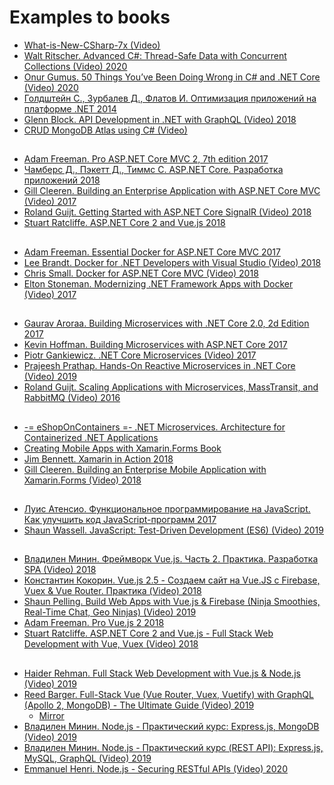 # Examples to books

- [What-is-New-CSharp-7x (Video)](https://github.com/Ky7m/DemoCode)
- [Walt Ritscher. Advanced C#: Thread-Safe Data with Concurrent Collections (Video) 2020](https://github.com/linkedinlearning/concurrent-collections-2824383)
- [Onur Gumus. 50 Things You’ve Been Doing Wrong in C# and .NET Core (Video) 2020](https://github.com/PacktPublishing/50-Things-You-ve-Been-Doing-Wrong-in-C-and-.NET-Core)
- [Голдштейн С., Зурбалев Д., Флатов И. Оптимизация приложений на платформе .NET 2014](https://github.com/Apress/pro-.net-perf)
- [Glenn Block. API Development in .NET with GraphQL (Video) 2018](https://github.com/Perkovsky/API-Development-in-.NET-with-GraphQL)
- [CRUD MongoDB Atlas using C# (Video)](https://github.com/areaintel/c-sharp-asp-net-web-app-crud-with-mongodb-atlas)
##
- [Adam Freeman. Pro ASP.NET Core MVC 2, 7th edition 2017](https://github.com/Apress/pro-asp.net-core-mvc-2)
- [Чамберс Д., Пэкетт Д., Тиммс С. ASP.NET Core. Разработка приложений 2018](https://github.com/AspNetMonsters/AlpineSkiHouse)
- [Gill Cleeren. Building an Enterprise Application with ASP.NET Core MVC (Video) 2017](https://github.com/GillCleeren/BethanysPieShop)
- [Roland Guijt. Getting Started with ASP.NET Core SignalR (Video) 2018](https://github.com/RolandGuijt/GettingStartedWithSignalR)
- [Stuart Ratcliffe. ASP.NET Core 2 and Vue.js 2018](https://github.com/PacktPublishing/ASP.NET-Core-2-and-Vue.js)
##
- [Adam Freeman. Essential Docker for ASP.NET Core MVC 2017](https://github.com/Apress/esntl-docker-for-asp.net-core-mvc)
- [Lee Brandt. Docker for .NET Developers with Visual Studio (Video) 2018](https://github.com/Perkovsky/Docker-for-.NET-Developers-with-Visual-Studio)
- [Chris Small. Docker for ASP.NET Core MVC (Video) 2018](https://github.com/PacktPublishing/Docker-for-ASP.NET-Core-MVC-)
- [Elton Stoneman. Modernizing .NET Framework Apps with Docker (Video) 2017](https://github.com/sixeyed/ndc-london-2017)
##
- [Gaurav Aroraa. Building Microservices with .NET Core 2.0, 2d Edition 2017](https://github.com/PacktPublishing/Building-Microservices-with-.NET-Core-2.0-Second-Edition)
- [Kevin Hoffman. Building Microservices with ASP.NET Core 2017](https://github.com/microservices-aspnetcore)
- [Piotr Gankiewicz. .NET Core Microservices (Video) 2017](https://github.com/PacktPublishing/.NET-Core-Microservices)
- [Prajeesh Prathap. Hands-On Reactive Microservices in .NET Core (Video) 2019](https://github.com/PacktPublishing/Hands-On-Reactive-Microservices-in-.NET-Core-3)
- [Roland Guijt. Scaling Applications with Microservices, MassTransit, and RabbitMQ (Video) 2016](https://github.com/Perkovsky/Scaling-Applications-with-Microservices-MassTransit-and-RabbitMQ)
##
- [-= eShopOnContainers =- .NET Microservices. Architecture for Containerized .NET Applications](https://github.com/dotnet-architecture/eShopOnContainers)
- [Creating Mobile Apps with Xamarin.Forms Book](https://github.com/xamarin/xamarin-forms-book-samples)
- [Jim Bennett. Xamarin in Action 2018](https://www.manning.com/books/xamarin-in-action)
- [Gill Cleeren. Building an Enterprise Mobile Application with Xamarin.Forms (Video) 2018](https://github.com/GillCleeren/BethanysPieShopMobile)
##
- [Луис Атенсио. Функциональное программирование на JavaScript. Как улучшить код JavaScript-программ 2017](https://github.com/luijar/functional-programming-js)
- [Shaun Wassell. JavaScript: Test-Driven Development (ES6) (Video) 2019](https://github.com/Perkovsky/JavaScript-TDD-ES6)
##
- [Владилен Минин. Фреймворк Vue.js. Часть 2. Практика. Разработка SPA (Video) 2018](https://github.com/vladilenm/vue-practice)
- [Константин Кокорин. Vue.js 2.5 - Создаем сайт на Vue.JS с Firebase, Vuex & Vue Router. Практика (Video) 2018](https://github.com/Perkovsky/Vue.js-Kokorin-Practice)
- [Shaun Pelling. Build Web Apps with Vue.js & Firebase (Ninja Smoothies, Real-Time Chat, Geo Ninjas) (Video) 2019](https://github.com/crea00/vue-firebase)
- [Adam Freeman. Pro Vue.js 2 2018](https://github.com/Apress/pro-vue-js-2)
- [Stuart Ratcliffe. ASP.NET Core 2 and Vue.js - Full Stack Web Development with Vue, Vuex (Video) 2018](https://github.com/PacktPublishing/ASP.NET-Core-2-and-Vue.js)
##
- [Haider Rehman. Full Stack Web Development with Vue.js & Node.js (Video) 2019](https://github.com/PacktPublishing/Full-Stack-Web-Development-With-Vue.js-and-Node.js)
- [Reed Barger. Full-Stack Vue (Vue Router, Vuex, Vuetify) with GraphQL (Apollo 2, MongoDB) - The Ultimate Guide (Video) 2019](https://github.com/peelmicro/full-stack-vue-with-graphql-the-ultimate-guide)
  * [Mirror](https://github.com/PacktPublishing/Full-Stack-Vue-with-GraphQL---The-Ultimate-Guide)
- [Владилен Минин. Node.js - Практический курс: Express.js, MongoDB (Video) 2019](https://github.com/vladilenm/nodejs-course-static)
- [Владилен Минин. Node.js - Практический курс (REST API): Express.js, MySQL, GraphQL (Video) 2019](https://github.com/vladilenm/nodejs-course-rest-api)
- [Emmanuel Henri. Node.js - Securing RESTful APIs (Video) 2020](https://github.com/DoubleD1994/nodejs-api-security)
